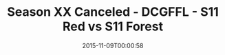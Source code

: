 ---
title: Season XX Canceled - DCGFFL - S11 Red vs S11 Forest
teams-score:
- team: _teams/s11-red.md
  score:
- team: _teams/s11-forest.md
  score:
mvp: ''
game-ball: ''
season: 11
week:
date: '2015-11-09T00:00:58'
pageid: season-11-playoffs-november-8-2015-942-vs-927
---